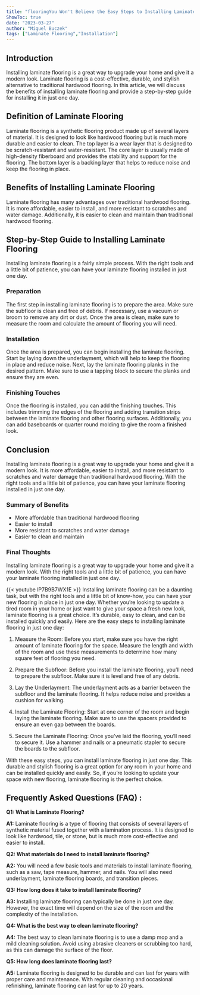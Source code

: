 ```yaml
---
title: "flooringYou Won't Believe the Easy Steps to Installing Laminate Flooring in Just One Day!"
ShowToc: true 
date: "2023-03-27"
author: "Miquel Buczek" 
tags: ["Laminate Flooring","Installation"]
---
```

## Introduction
Installing laminate flooring is a great way to upgrade your home and give it a modern look. Laminate flooring is a cost-effective, durable, and stylish alternative to traditional hardwood flooring. In this article, we will discuss the benefits of installing laminate flooring and provide a step-by-step guide for installing it in just one day.

## Definition of Laminate Flooring
Laminate flooring is a synthetic flooring product made up of several layers of material. It is designed to look like hardwood flooring but is much more durable and easier to clean. The top layer is a wear layer that is designed to be scratch-resistant and water-resistant. The core layer is usually made of high-density fiberboard and provides the stability and support for the flooring. The bottom layer is a backing layer that helps to reduce noise and keep the flooring in place.

## Benefits of Installing Laminate Flooring
Laminate flooring has many advantages over traditional hardwood flooring. It is more affordable, easier to install, and more resistant to scratches and water damage. Additionally, it is easier to clean and maintain than traditional hardwood flooring.

## Step-by-Step Guide to Installing Laminate Flooring
Installing laminate flooring is a fairly simple process. With the right tools and a little bit of patience, you can have your laminate flooring installed in just one day.

### Preparation
The first step in installing laminate flooring is to prepare the area. Make sure the subfloor is clean and free of debris. If necessary, use a vacuum or broom to remove any dirt or dust. Once the area is clean, make sure to measure the room and calculate the amount of flooring you will need.

### Installation
Once the area is prepared, you can begin installing the laminate flooring. Start by laying down the underlayment, which will help to keep the flooring in place and reduce noise. Next, lay the laminate flooring planks in the desired pattern. Make sure to use a tapping block to secure the planks and ensure they are even.

### Finishing Touches
Once the flooring is installed, you can add the finishing touches. This includes trimming the edges of the flooring and adding transition strips between the laminate flooring and other flooring surfaces. Additionally, you can add baseboards or quarter round molding to give the room a finished look.

## Conclusion
Installing laminate flooring is a great way to upgrade your home and give it a modern look. It is more affordable, easier to install, and more resistant to scratches and water damage than traditional hardwood flooring. With the right tools and a little bit of patience, you can have your laminate flooring installed in just one day.

### Summary of Benefits
- More affordable than traditional hardwood flooring
- Easier to install
- More resistant to scratches and water damage
- Easier to clean and maintain

### Final Thoughts
Installing laminate flooring is a great way to upgrade your home and give it a modern look. With the right tools and a little bit of patience, you can have your laminate flooring installed in just one day.

{{< youtube lP7B9B7WX1E >}} 
Installing laminate flooring can be a daunting task, but with the right tools and a little bit of know-how, you can have your new flooring in place in just one day. Whether you’re looking to update a tired room in your home or just want to give your space a fresh new look, laminate flooring is a great choice. It’s durable, easy to clean, and can be installed quickly and easily. Here are the easy steps to installing laminate flooring in just one day:

1. Measure the Room: Before you start, make sure you have the right amount of laminate flooring for the space. Measure the length and width of the room and use these measurements to determine how many square feet of flooring you need.

2. Prepare the Subfloor: Before you install the laminate flooring, you’ll need to prepare the subfloor. Make sure it is level and free of any debris.

3. Lay the Underlayment: The underlayment acts as a barrier between the subfloor and the laminate flooring. It helps reduce noise and provides a cushion for walking.

4. Install the Laminate Flooring: Start at one corner of the room and begin laying the laminate flooring. Make sure to use the spacers provided to ensure an even gap between the boards.

5. Secure the Laminate Flooring: Once you’ve laid the flooring, you’ll need to secure it. Use a hammer and nails or a pneumatic stapler to secure the boards to the subfloor.

With these easy steps, you can install laminate flooring in just one day. This durable and stylish flooring is a great option for any room in your home and can be installed quickly and easily. So, if you’re looking to update your space with new flooring, laminate flooring is the perfect choice.

## Frequently Asked Questions (FAQ) :
**Q1: What is Laminate Flooring?**

**A1:** Laminate flooring is a type of flooring that consists of several layers of synthetic material fused together with a lamination process. It is designed to look like hardwood, tile, or stone, but is much more cost-effective and easier to install.

**Q2: What materials do I need to install laminate flooring?**

**A2:** You will need a few basic tools and materials to install laminate flooring, such as a saw, tape measure, hammer, and nails. You will also need underlayment, laminate flooring boards, and transition pieces.

**Q3: How long does it take to install laminate flooring?**

**A3:** Installing laminate flooring can typically be done in just one day. However, the exact time will depend on the size of the room and the complexity of the installation.

**Q4: What is the best way to clean laminate flooring?**

**A4:** The best way to clean laminate flooring is to use a damp mop and a mild cleaning solution. Avoid using abrasive cleaners or scrubbing too hard, as this can damage the surface of the floor.

**Q5: How long does laminate flooring last?**

**A5:** Laminate flooring is designed to be durable and can last for years with proper care and maintenance. With regular cleaning and occasional refinishing, laminate flooring can last for up to 20 years.





